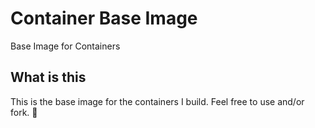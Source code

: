 # Container Base Image

Base Image for Containers

## What is this

This is the base image for the containers I build. Feel free to use and/or fork. 🙂
